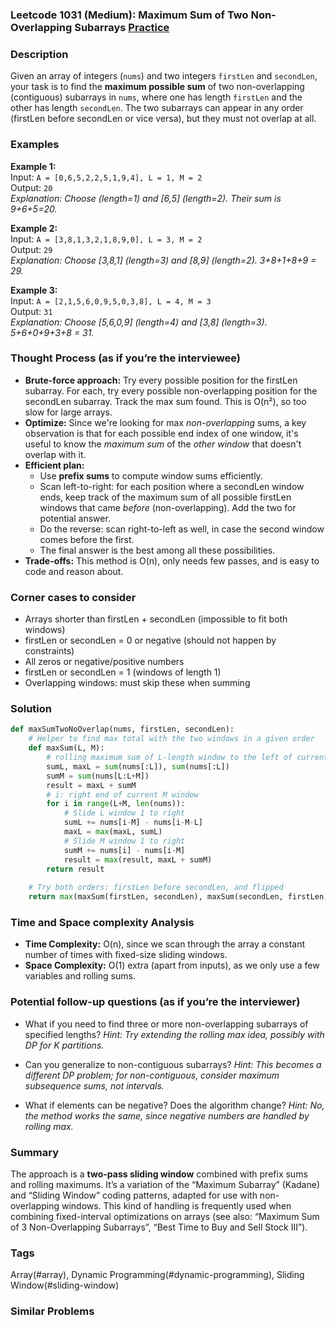 ### Leetcode 1031 (Medium): Maximum Sum of Two Non-Overlapping Subarrays [Practice](https://leetcode.com/problems/maximum-sum-of-two-non-overlapping-subarrays)

### Description  
Given an array of integers (`nums`) and two integers `firstLen` and `secondLen`, your task is to find the **maximum possible sum** of two non-overlapping (contiguous) subarrays in `nums`, where one has length `firstLen` and the other has length `secondLen`. The two subarrays can appear in any order (firstLen before secondLen or vice versa), but they must not overlap at all.

### Examples  

**Example 1:**  
Input: `A = [0,6,5,2,2,5,1,9,4], L = 1, M = 2`  
Output: `20`  
*Explanation: Choose  (length=1) and [6,5] (length=2). Their sum is 9+6+5=20.*

**Example 2:**  
Input: `A = [3,8,1,3,2,1,8,9,0], L = 3, M = 2`  
Output: `29`  
*Explanation: Choose [3,8,1] (length=3) and [8,9] (length=2). 3+8+1+8+9 = 29.*

**Example 3:**  
Input: `A = [2,1,5,6,0,9,5,0,3,8], L = 4, M = 3`  
Output: `31`  
*Explanation: Choose [5,6,0,9] (length=4) and [3,8] (length=3). 5+6+0+9+3+8 = 31.*

### Thought Process (as if you’re the interviewee)  
- **Brute-force approach:** Try every possible position for the firstLen subarray. For each, try every possible non-overlapping position for the secondLen subarray. Track the max sum found. This is O(n²), so too slow for large arrays.
- **Optimize:** Since we're looking for max *non-overlapping* sums, a key observation is that for each possible end index of one window, it's useful to know the *maximum sum* of the *other window* that doesn't overlap with it.
- **Efficient plan:**  
  - Use **prefix sums** to compute window sums efficiently.
  - Scan left-to-right: for each position where a secondLen window ends, keep track of the maximum sum of all possible firstLen windows that came *before* (non-overlapping). Add the two for potential answer.
  - Do the reverse: scan right-to-left as well, in case the second window comes before the first.
  - The final answer is the best among all these possibilities.
- **Trade-offs:** This method is O(n), only needs few passes, and is easy to code and reason about.

### Corner cases to consider  
- Arrays shorter than firstLen + secondLen (impossible to fit both windows)
- firstLen or secondLen = 0 or negative (should not happen by constraints)
- All zeros or negative/positive numbers
- firstLen or secondLen = 1 (windows of length 1)
- Overlapping windows: must skip these when summing

### Solution

```python
def maxSumTwoNoOverlap(nums, firstLen, secondLen):
    # Helper to find max total with the two windows in a given order
    def maxSum(L, M):
        # rolling maximum sum of L-length window to the left of current M-window
        sumL, maxL = sum(nums[:L]), sum(nums[:L])
        sumM = sum(nums[L:L+M])
        result = maxL + sumM
        # i: right end of current M window
        for i in range(L+M, len(nums)):
            # Slide L window 1 to right
            sumL += nums[i-M] - nums[i-M-L]
            maxL = max(maxL, sumL)
            # Slide M window 1 to right
            sumM += nums[i] - nums[i-M]
            result = max(result, maxL + sumM)
        return result
    
    # Try both orders: firstLen before secondLen, and flipped
    return max(maxSum(firstLen, secondLen), maxSum(secondLen, firstLen))
```

### Time and Space complexity Analysis  

- **Time Complexity:** O(n), since we scan through the array a constant number of times with fixed-size sliding windows.
- **Space Complexity:** O(1) extra (apart from inputs), as we only use a few variables and rolling sums.

### Potential follow-up questions (as if you’re the interviewer)  

- What if you need to find three or more non-overlapping subarrays of specified lengths?
  *Hint: Try extending the rolling max idea, possibly with DP for K partitions.*

- Can you generalize to non-contiguous subarrays?
  *Hint: This becomes a different DP problem; for non-contiguous, consider maximum subsequence sums, not intervals.*

- What if elements can be negative? Does the algorithm change?
  *Hint: No, the method works the same, since negative numbers are handled by rolling max.*

### Summary
The approach is a **two-pass sliding window** combined with prefix sums and rolling maximums. It’s a variation of the “Maximum Subarray” (Kadane) and “Sliding Window” coding patterns, adapted for use with non-overlapping windows. This kind of handling is frequently used when combining fixed-interval optimizations on arrays (see also: “Maximum Sum of 3 Non-Overlapping Subarrays”, “Best Time to Buy and Sell Stock III”).

### Tags
Array(#array), Dynamic Programming(#dynamic-programming), Sliding Window(#sliding-window)

### Similar Problems
